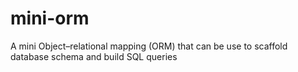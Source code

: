 # mini-orm
A mini Object–relational mapping (ORM) that can be use to scaffold database schema and build SQL queries

